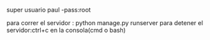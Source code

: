 super usuario paul -pass:root

para correr el servidor : python manage.py runserver
para detener el servidor:ctrl+c en la consola(cmd o bash)
